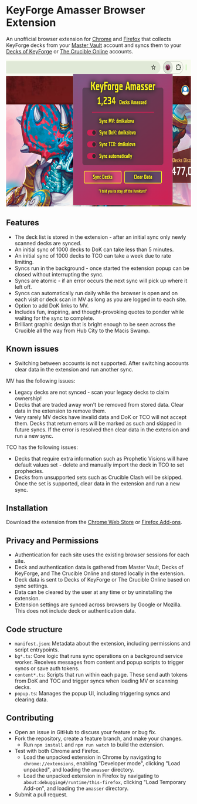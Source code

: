 # KeyForge Amasser Browser Extension

An unofficial browser extension for [Chrome](https://chromewebstore.google.com/detail/nmlpikoganplgciecgaboddhndemaohl) and [Firefox](https://addons.mozilla.org/en-US/firefox/addon/keyforge-amasser/) that collects KeyForge decks from your [Master Vault](https://www.keyforgegame.com/) account and syncs them to your [Decks of KeyForge](https://decksofkeyforge.com/) or [The Crucible Online](https://thecrucible.online/) accounts.

<!-- markdownlint-disable-next-line MD033 -->
<img src="assets/screenshot.png" alt="KeyForge Amasser Extension Screenshot" height="400">

## Features

- The deck list is stored in the extension - after an initial sync only newly scanned decks are synced.
- An initial sync of 1000 decks to DoK can take less than 5 minutes.
- An initial sync of 1000 decks to TCO can take a week due to rate limiting.
- Syncs run in the background - once started the extension popup can be closed without interrupting the sync.
- Syncs are atomic - if an error occurs the next sync will pick up where it left off.
- Syncs can automatically run daily while the browser is open and on each visit or deck scan in MV as long as you are logged in to each site.
- Option to add DoK links to MV.
- Includes fun, inspiring, and thought-provoking quotes to ponder while waiting for the sync to complete.
- Brilliant graphic design that is bright enough to be seen across the Crucible all the way from Hub City to the Macis Swamp.

## Known issues

- Switching between accounts is not supported. After switching accounts clear data in the extension and run another sync.

MV has the following issues:

- Legacy decks are not synced - scan your legacy decks to claim ownership!
- Decks that are traded away won't be removed from stored data. Clear data in the extension to remove them.
- Very rarely MV decks have invalid data and DoK or TCO will not accept them. Decks that return errors will be marked as such and skipped in future syncs. If the error is resolved then clear data in the extension and run a new sync.

TCO has the following issues:

- Decks that require extra information such as Prophetic Visions will have default values set - delete and manually import the deck in TCO to set prophecies.
- Decks from unsupported sets such as Crucible Clash will be skipped. Once the set is supported, clear data in the extension and run a new sync.

## Installation

Download the extension from the [Chrome Web Store](https://chromewebstore.google.com/detail/nmlpikoganplgciecgaboddhndemaohl) or [Firefox Add-ons](https://addons.mozilla.org/en-US/firefox/addon/keyforge-amasser/).

## Privacy and Permissions

- Authentication for each site uses the existing browser sessions for each site.
- Deck and authentication data is gathered from Master Vault, Decks of KeyForge, and The Crucible Online and stored locally in the extension.
- Deck data is sent to Decks of KeyForge or The Crucible Online based on sync settings.
- Data can be cleared by the user at any time or by uninstalling the extension.
- Extension settings are synced across browsers by Google or Mozilla. This does not include deck or authentication data.

## Code structure

- `manifest.json`: Metadata about the extension, including permissions and script entrypoints.
- `bg*.ts`: Core logic that runs sync operations on a background service worker. Receives messages from content and popup scripts to trigger syncs or save auth tokens.
- `content*.ts`: Scripts that run within each page. These send auth tokens from DoK and TOC and trigger syncs when loading MV or scanning decks.
- `popup.ts`: Manages the popup UI, including triggering syncs and clearing data.

## Contributing

- Open an issue in GitHub to discuss your feature or bug fix.
- Fork the repository, create a feature branch, and make your changes.
  - Run `npm install` and `npm run watch` to build the extension.
- Test with both Chrome and Firefox.
  - Load the unpacked extension in Chrome by navigating to `chrome://extensions`, enabling "Developer mode", clicking "Load unpacked", and loading the `amasser` directory.
  - Load the unpacked extension in Firefox by navigating to `about:debugging#/runtime/this-firefox`, clicking "Load Temporary Add-on", and loading the `amasser` directory.
- Submit a pull request.
